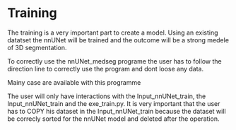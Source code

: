 # Training

The training is a very important part to create a model. 
Using an existing datatset the nnUNet will be trained and the outcome will be a strong medele of 3D segmentation.

To correctly use the nnUNet_medseg programe the user has to follow the direction line to correctly use the program and dont loose any data.

Mainy case are available with this programme


The user will only have interactions with the Input_nnUNet_train, the Input_nnUNet_train and the exe_train.py. 
It is very important that the user has to COPY his dataset in the Input_nnUNet_train because the dataset will be correcly sorted for the nnUNet model and deleted after the operation. 
